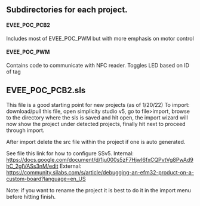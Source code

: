 ## Subdirectories for each project.

#### EVEE_POC_PCB2
Includes most of EVEE_POC_PWM but with more emphasis on motor control

#### EVEE_POC_PWM
Contains code to communicate with NFC reader. Toggles LED based on ID of tag

## EVEE_POC_PCB2.sls
This file is a good starting point for new projects (as of 1/20/22)
To import: download/pull this file, open simplicity studio v5, go to file>import, browse to the directory where the sls is saved and hit open, the import wizard will now show the project under detected projects, finally hit next to proceed through import.

After import delete the src file within the project if one is auto generated.

See file this link for how to configure SSv5.
Internal:
https://docs.google.com/document/d/1ju000s5zF7HjwI6fxCQPvtVg8PwAd9hC_2gIVASs3nM/edit
External:
https://community.silabs.com/s/article/debugging-an-efm32-product-on-a-custom-board?language=en_US   

Note: if you want to rename the project it is best to do it in the import menu before hitting finish. 
